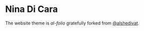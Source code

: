 # Nina Di Cara

The website theme is *al-folio* gratefully forked from [@alshedivat](https://github.com/alshedivat/al-folio). 